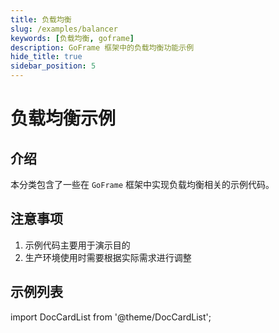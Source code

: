 ```yaml
---
title: 负载均衡
slug: /examples/balancer
keywords: [负载均衡, goframe]
description: GoFrame 框架中的负载均衡功能示例
hide_title: true
sidebar_position: 5
---
```


# 负载均衡示例

## 介绍

本分类包含了一些在 `GoFrame` 框架中实现负载均衡相关的示例代码。


## 注意事项

1. 示例代码主要用于演示目的
2. 生产环境使用时需要根据实际需求进行调整

## 示例列表

import DocCardList from '@theme/DocCardList';

<DocCardList />
